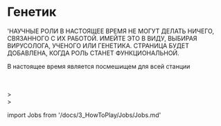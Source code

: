 # Генетик
'НАУЧНЫЕ РОЛИ В НАСТОЯЩЕЕ ВРЕМЯ НЕ МОГУТ ДЕЛАТЬ НИЧЕГО, СВЯЗАННОГО С ИХ РАБОТОЙ. ИМЕЙТЕ ЭТО В ВИДУ, ВЫБИРАЯ ВИРУСОЛОГА, УЧЕНОГО ИЛИ ГЕНЕТИКА. СТРАНИЦА БУДЕТ ДОБАВЛЕНА, КОГДА РОЛЬ СТАНЕТ ФУНКЦИОНАЛЬНОЙ.


В настоящее время является посмешищем для всей станции

  <br/>
<br/>>
<br/>>

import Jobs from '/docs/3_HowToPlay/Jobs/Jobs.md'

<Jobs />

